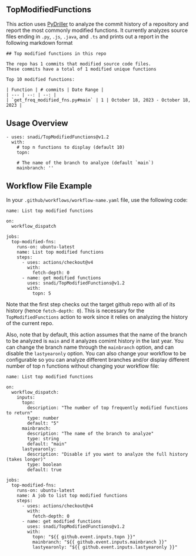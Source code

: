 ## TopModifiedFunctions

This action uses [PyDriller](https://pydriller.readthedocs.io/en/latest/) to analyze the commit history of a repository and report the most commonly modified functions. It currently analyzes source files ending in `.py`, `.js`, `.java`, and `.ts` and prints out a report in the following markdown format

```
## Top modified functions in this repo

The repo has 1 commits that modified source code files.
These commits have a total of 1 modified unique functions

Top 10 modified functions:

| Function | # commits | Date Range |
| --- | --: | --: |
| `get_freq_modified_fns.py#main` | 1 | October 18, 2023 - October 18, 2023 |

```

## Usage Overview

```
- uses: snadi/TopModifiedFunctions@v1.2
  with:
    # top n functions to display (default 10)
    topn:

    # The name of the branch to analyze (default `main`)
    mainbranch: ''
```

## Workflow File Example

In your `.github/workflows/workflow-name.yaml` file, use the following code:

```
name: List top modified functions

on:
  workflow_dispatch
  
jobs:
  top-modified-fns:
    runs-on: ubuntu-latest
    name: List top modified functions
    steps:
      - uses: actions/checkout@v4
        with:
          fetch-depth: 0
      - name: get modified functions
        uses: snadi/TopModifiedFunctions@v1.2
        with:
          topn: 5
```

Note that the first step checks out the target github repo with all of its history (hence `fetch-depth: 0`).
This is necessary for the `TopModifiedFunctions` action to work since it relies on analyzing the history of the current repo.

Also, note that by default, this action assumes that the name of the branch to be analyzed is `main` and it analyzes comimt history in the last year. You can change the branch name
through the `mainbranch` option, and can disable the `lastyearonly` option. You can also change your workflow to be configurable so you can analyze different branches and/or display different number of top n functions without changing your workflow file:

```
name: List top modified functions

on:
  workflow_dispatch:
    inputs:
      topn:
        description: "The number of top frequently modified functions to return"
        type: number
        default: "5"
      mainbranch:
        description: "The name of the branch to analyze"
        type: string
        default: "main"
      lastyearonly:
        description: "Disable if you want to analyze the full history (takes longer)"
        type: boolean
        default: true
  
jobs:
  top-modified-fns:
    runs-on: ubuntu-latest
    name: A job to list top modified functions
    steps:
      - uses: actions/checkout@v4
        with:
          fetch-depth: 0
      - name: get modified functions
        uses: snadi/TopModifiedFunctions@v1.2
        with:
          topn: "${{ github.event.inputs.topn }}"
          mainbranch: "${{ github.event.inputs.mainbranch }}"
          lastyearonly: "${{ github.event.inputs.lastyearonly }}"
```
